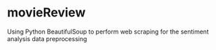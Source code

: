 # movieReview
Using Python BeautifulSoup to perform web scraping for the sentiment analysis data preprocessing
